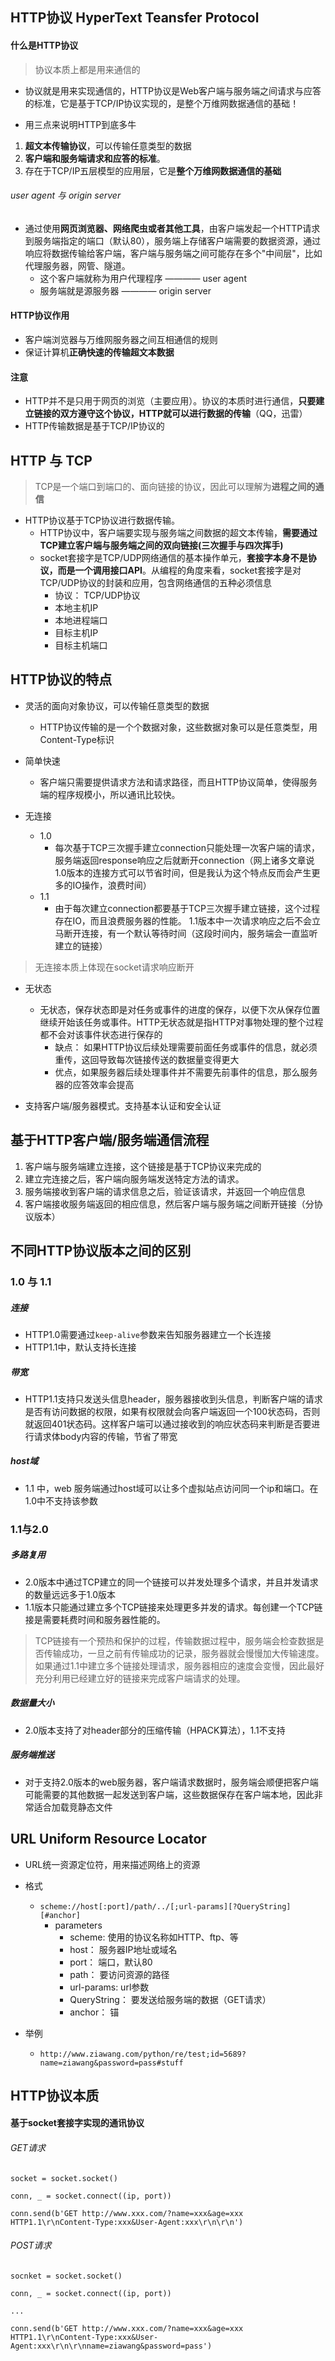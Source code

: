 ## HTTP协议  HyperText Teansfer Protocol
#### 什么是HTTP协议
> 协议本质上都是用来通信的

- 协议就是用来实现通信的，HTTP协议是Web客户端与服务端之间请求与应答的标准，它是基于TCP/IP协议实现的，是整个万维网数据通信的基础！


- 用三点来说明HTTP到底多牛
1.  **超文本传输协议**，可以传输任意类型的数据
2.  **客户端和服务端请求和应答的标准**。
3.  存在于TCP/IP五层模型的应用层，它是**整个万维网数据通信的基础**

###### user agent 与 origin server
- 通过使用**网页浏览器、网络爬虫或者其他工具**，由客户端发起一个HTTP请求到服务端指定的端口（默认80），服务端上存储客户端需要的数据资源，通过响应将数据传输给客户端，客户端与服务端之间可能存在多个"中间层"，比如代理服务器，网管、隧道。
	- 这个客户端就称为用户代理程序 ———— user agent
	- 服务端就是源服务器 ———— origin server

#### HTTP协议作用
- 客户端浏览器与万维网服务器之间互相通信的规则
- 保证计算机**正确快速的传输超文本数据**


#### 注意
- HTTP并不是只用于网页的浏览（主要应用）。协议的本质时进行通信，**只要建立链接的双方遵守这个协议，HTTP就可以进行数据的传输**（QQ，迅雷）
- HTTP传输数据是基于TCP/IP协议的



## HTTP 与 TCP
> TCP是一个端口到端口的、面向链接的协议，因此可以理解为**进程之间的通信**

- HTTP协议基于TCP协议进行数据传输。
	- HTTP协议中，客户端要实现与服务端之间数据的超文本传输，**需要通过TCP建立客户端与服务端之间的双向链接(三次握手与四次挥手)**
	- socket套接字是TCP/UDP网络通信的基本操作单元，**套接字本身不是协议，而是一个调用接口API**。从编程的角度来看，socket套接字是对TCP/UDP协议的封装和应用，包含网络通信的五种必须信息
		- 协议： TCP/UDP协议
		- 本地主机IP
		- 本地进程端口
		- 目标主机IP
		- 目标主机端口





## HTTP协议的特点
- 灵活的面向对象协议，可以传输任意类型的数据
	- HTTP协议传输的是一个个数据对象，这些数据对象可以是任意类型，用Content-Type标识

- 简单快速
	- 客户端只需要提供请求方法和请求路径，而且HTTP协议简单，使得服务端的程序规模小，所以通讯比较快。

- 无连接
	- 1.0
		- 每次基于TCP三次握手建立connection只能处理一次客户端的请求，服务端返回response响应之后就断开connection（网上诸多文章说1.0版本的连接方式可以节省时间，但是我认为这个特点反而会产生更多的IO操作，浪费时间）
	- 1.1
		- 由于每次建立connection都要基于TCP三次握手建立链接，这个过程存在IO，而且浪费服务器的性能。 1.1版本中一次请求响应之后不会立马断开连接，有一个默认等待时间（这段时间内，服务端会一直监听建立的链接） 
> 无连接本质上体现在socket请求响应断开




- 无状态
	- 无状态，保存状态即是对任务或事件的进度的保存，以便下次从保存位置继续开始该任务或事件。HTTP无状态就是指HTTP对事物处理的整个过程都不会对该事件状态进行保存的
		- 缺点： 如果HTTP协议后续处理需要前面任务或事件的信息，就必须重传，这回导致每次链接传送的数据量变得更大
		- 优点，如果服务器后续处理事件并不需要先前事件的信息，那么服务器的应答效率会提高
 
- 支持客户端/服务器模式。支持基本认证和安全认证



## 基于HTTP客户端/服务端通信流程
1. 客户端与服务端建立连接，这个链接是基于TCP协议来完成的
2. 建立完连接之后，客户端向服务端发送特定方法的请求。
3. 服务端接收到客户端的请求信息之后，验证该请求，并返回一个响应信息
4. 客户端接收服务端返回的相应信息，然后客户端与服务端之间断开链接（分协议版本）




## 不同HTTP协议版本之间的区别
### 1.0 与 1.1
##### 连接
- HTTP1.0需要通过`keep-alive`参数来告知服务器建立一个长连接
- HTTP1.1中，默认支持长连接
##### 带宽
- HTTP1.1支持只发送头信息header，服务器接收到头信息，判断客户端的请求是否有访问数据的权限，如果有权限就会向客户端返回一个100状态码，否则就返回401状态码。这样客户端可以通过接收到的响应状态码来判断是否要进行请求体body内容的传输，节省了带宽

##### host域
- 1.1 中，web 服务端通过host域可以让多个虚拟站点访问同一个ip和端口。在1.0中不支持该参数

### 1.1与2.0
##### 多路复用
- 2.0版本中通过TCP建立的同一个链接可以并发处理多个请求，并且并发请求的数量远远多于1.0版本
- 1.1版本只能通过建立多个TCP链接来处理更多并发的请求。每创建一个TCP链接是需要耗费时间和服务器性能的。

> TCP链接有一个预热和保护的过程，传输数据过程中，服务端会检查数据是否传输成功，一旦之前有传输成功的记录，服务器就会慢慢加大传输速度。如果通过1.1中建立多个链接处理请求，服务器相应的速度会变慢，因此最好充分利用已经建立好的链接来完成客户端请求的处理。

##### 数据量大小
- 2.0版本支持了对header部分的压缩传输（HPACK算法），1.1不支持

##### 服务端推送
- 对于支持2.0版本的web服务器，客户端请求数据时，服务端会顺便把客户端可能需要的其他数据一起发送到客户端，这些数据保存在客户端本地，因此非常适合加载竞静态文件



## URL Uniform Resource Locator
- URL统一资源定位符，用来描述网络上的资源
- 格式
	- `scheme://host[:port]/path/../[;url-params][?QueryString][#anchor]`
		- parameters
			- scheme: 使用的协议名称如HTTP、ftp、等
			- host： 服务器IP地址或域名
			- port： 端口，默认80
			- path： 要访问资源的路径
			- url-params: url参数
			- QueryString： 要发送给服务端的数据（GET请求）
			- anchor： 锚

- 举例
	- `http://www.ziawang.com/python/re/test;id=5689?name=ziawang&password=pass#stuff`

## HTTP协议本质
#### 基于socket套接字实现的通讯协议

###### GET请求
```
socket = socket.socket()

conn, _ = socket.connect((ip, port))

conn.send(b'GET http://www.xxx.com/?name=xxx&age=xxx HTTP1.1\r\nContent-Type:xxx&User-Agent:xxx\r\n\r\n')
```


###### POST请求

```
socnket = socket.socket()

conn, _ = socket.connect((ip, port))

...

conn.send(b'GET http://www.xxx.com/?name=xxx&age=xxx HTTP1.1\r\nContent-Type:xxx&User-Agent:xxx\r\n\r\nname=ziawang&password=pass')
```